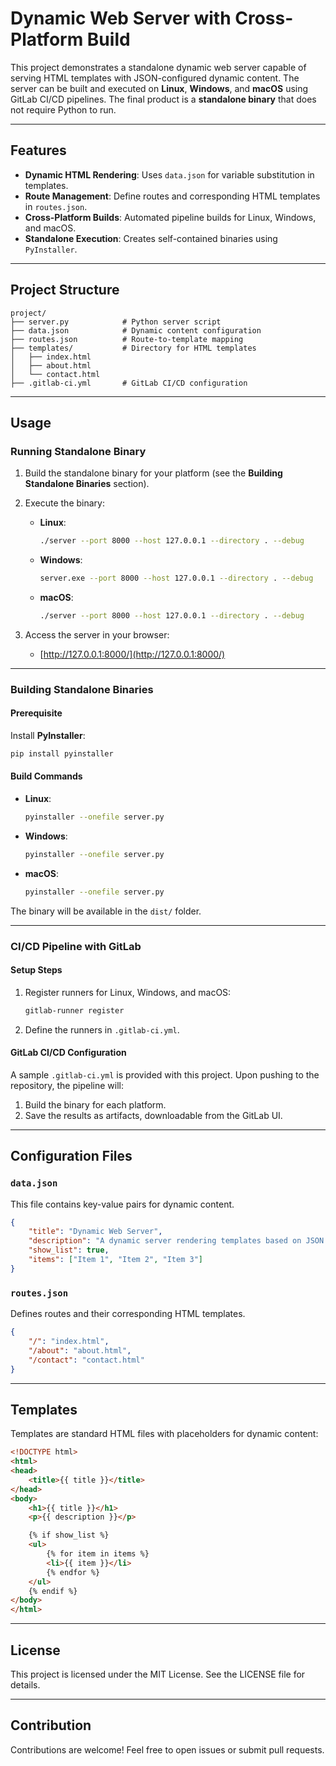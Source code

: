 # Dynamic Web Server with Cross-Platform Build

This project demonstrates a standalone dynamic web server capable of serving HTML templates with JSON-configured dynamic content. The server can be built and executed on **Linux**, **Windows**, and **macOS** using GitLab CI/CD pipelines. The final product is a **standalone binary** that does not require Python to run.

---

## Features

- **Dynamic HTML Rendering**: Uses `data.json` for variable substitution in templates.
- **Route Management**: Define routes and corresponding HTML templates in `routes.json`.
- **Cross-Platform Builds**: Automated pipeline builds for Linux, Windows, and macOS.
- **Standalone Execution**: Creates self-contained binaries using `PyInstaller`.

---

## Project Structure

```
project/
├── server.py            # Python server script
├── data.json            # Dynamic content configuration
├── routes.json          # Route-to-template mapping
├── templates/           # Directory for HTML templates
│   ├── index.html
│   ├── about.html
│   └── contact.html
├── .gitlab-ci.yml       # GitLab CI/CD configuration
```

---

## Usage

### Running Standalone Binary

1. Build the standalone binary for your platform (see the **Building Standalone Binaries** section).

2. Execute the binary:
   - **Linux**:
     ```bash
     ./server --port 8000 --host 127.0.0.1 --directory . --debug
     ```
   - **Windows**:
     ```bash
     server.exe --port 8000 --host 127.0.0.1 --directory . --debug
     ```
   - **macOS**:
     ```bash
     ./server --port 8000 --host 127.0.0.1 --directory . --debug
     ```

3. Access the server in your browser:
   - [http://127.0.0.1:8000/](http://127.0.0.1:8000/)

---

### Building Standalone Binaries

#### Prerequisite

Install **PyInstaller**:
```bash
pip install pyinstaller
```

#### Build Commands

- **Linux**:
  ```bash
  pyinstaller --onefile server.py
  ```
- **Windows**:
  ```bash
  pyinstaller --onefile server.py
  ```
- **macOS**:
  ```bash
  pyinstaller --onefile server.py
  ```

The binary will be available in the `dist/` folder.

---

### CI/CD Pipeline with GitLab

#### Setup Steps

1. Register runners for Linux, Windows, and macOS:
   ```bash
   gitlab-runner register
   ```

2. Define the runners in `.gitlab-ci.yml`.

#### GitLab CI/CD Configuration

A sample `.gitlab-ci.yml` is provided with this project. Upon pushing to the repository, the pipeline will:

1. Build the binary for each platform.
2. Save the results as artifacts, downloadable from the GitLab UI.

---

## Configuration Files

### `data.json`

This file contains key-value pairs for dynamic content.

```json
{
    "title": "Dynamic Web Server",
    "description": "A dynamic server rendering templates based on JSON content.",
    "show_list": true,
    "items": ["Item 1", "Item 2", "Item 3"]
}
```

### `routes.json`

Defines routes and their corresponding HTML templates.

```json
{
    "/": "index.html",
    "/about": "about.html",
    "/contact": "contact.html"
}
```

---

## Templates

Templates are standard HTML files with placeholders for dynamic content:

```html
<!DOCTYPE html>
<html>
<head>
    <title>{{ title }}</title>
</head>
<body>
    <h1>{{ title }}</h1>
    <p>{{ description }}</p>

    {% if show_list %}
    <ul>
        {% for item in items %}
        <li>{{ item }}</li>
        {% endfor %}
    </ul>
    {% endif %}
</body>
</html>
```

---

## License

This project is licensed under the MIT License. See the LICENSE file for details.

---

## Contribution

Contributions are welcome! Feel free to open issues or submit pull requests.


